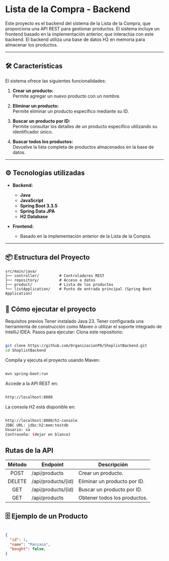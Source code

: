 # Lista de la Compra - Backend  

Este proyecto es el backend del sistema de la Lista de la Compra, que proporciona una API REST para gestionar productos. El sistema incluye un frontend basado en la implementación anterior, que interactúa con este backend. El backend utiliza una base de datos H2 en memoria para almacenar los productos.

---

## 🛠️ **Características**

El sistema ofrece las siguientes funcionalidades:

1. **Crear un producto:**  
   Permite agregar un nuevo producto con un nombre.
   
2. **Eliminar un producto:**  
   Permite eliminar un producto específico mediante su ID.

3. **Buscar un producto por ID:**  
   Permite consultar los detalles de un producto específico utilizando su identificador único.

4. **Buscar todos los productos:**  
   Devuelve la lista completa de productos almacenados en la base de datos.

---

## ⚙️ **Tecnologías utilizadas**

- **Backend:**  
  - **Java**
  - **JavaScript** 
  - **Spring Boot 3.3.5**  
  - **Spring Data JPA**  
  - **H2 Database**  

- **Frontend:**  
  - Basado en la implementación anterior de la Lista de la Compra.

---

## 📦 **Estructura del Proyecto**

```plaintext
src/main/java/
├── controller/         # Controladores REST
├── repository/         # Acceso a datos
├── product/            # Lista de los productos
└── listApplication/    # Punto de entrada principal (Spring Boot Application)
```

## 🚀 **Cómo ejecutar el proyecto**
Requisitos previos
Tener instalado Java 23.
Tener configurada una herramienta de construcción como Maven o utilizar el soporte integrado de IntelliJ IDEA.
Pasos para ejecutar:
Clona este repositorio:

```bash

git clone https://github.com/OrganizacionP6/ShoplistBackend.git
cd ShoplistBackend
```
Compila y ejecuta el proyecto usando Maven:

```bash

mvn spring-boot:run
```
Accede a la API REST en:

```bash

http://localhost:8080
```
La consola H2 está disponible en:

```bash

http://localhost:8080/h2-console
JDBC URL: jdbc:h2:mem:testdb
Usuario: sa
Contraseña: (dejar en blanco)
```


## Rutas de la API

|    Método   | Endpoint              | Descripción |
|:-----------:|-----------------------|---------------------------------|
|   POST      | /api/products         | Crear un producto.              |
| DELETE      | /api/products/{id}    | Eliminar un producto por ID.    |
| GET         | /api/products/{id}    | Buscar un producto por ID.      |
| GET         | /api/products         | Obtener todos los productos.    |


## 🗄️ Ejemplo de un Producto
```json

{
  "id": 1,
  "name": "Manzana",
  "bought": false,
}
```
